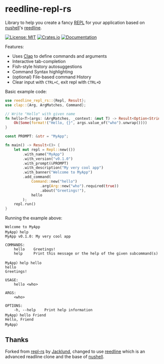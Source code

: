 # reedline-repl-rs

Library to help you create a fancy [REPL](https://en.wikipedia.org/wiki/Read%E2%80%93eval%E2%80%93print_loop) for your application based on [nushell](https://github.com/nushell/nushell)'s [reedline](https://github.com/nushell/reedline).

[![License: MIT](https://img.shields.io/badge/License-MIT-blue.svg)](https://opensource.org/licenses/MIT)
[![Crates.io](https://img.shields.io/crates/v/reedline-repl-rs.svg)](https://crates.io/crates/reedline-repl-rs)
[![Documentation](https://docs.rs/reedline-repl-rs/badge.svg)](https://docs.rs/reedline-repl-rs/latest/)

Features:
- Uses [Clap](https://github.com/clap-rs/clap) to define commands and arguments
- Interactive tab-completion
- Fish-style history autosuggestions
- Command Syntax highlighting 
- (optional) File-based command History
- Clear input with `CTRL+C`, exit repl with `CTRL+D`

Basic example code:

```rust
use reedline_repl_rs::{Repl, Result};
use clap::{Arg, ArgMatches, Command};

// Write "Hello" with given name
fn hello<T>(args: &ArgMatches, _context: &mut T) -> Result<Option<String>> {
    Ok(Some(format!("Hello, {}", args.value_of("who").unwrap())))
}

const PROMPT: &str = "MyApp";

fn main() -> Result<()> {
    let mut repl = Repl::new(())
        .with_name("MyApp")
        .with_version("v0.1.0")
        .with_prompt(&PROMPT)
        .with_description("My very cool app")
        .with_banner("Welcome to MyApp")
        .add_command(
            Command::new("hello")
                .arg(Arg::new("who").required(true))
                .about("Greetings!"),
            hello
        );
    repl.run()
}
```

Running the example above:

```plain
Welcome to MyApp
MyApp〉help
MyApp v0.1.0: My very cool app

COMMANDS:
    hello    Greetings!
    help     Print this message or the help of the given subcommand(s)

MyApp〉help hello
hello
Greetings!

USAGE:
    hello <who>

ARGS:
    <who>

OPTIONS:
    -h, --help    Print help information
MyApp〉hello Friend
Hello, Friend
MyApp〉
```

## Thanks

Forked from [repl-rs](https://github.com/jacklund/repl-rs) by [Jacklund](https://github.com/jacklund), 
changed to use [reedline](https://github.com/nushell/reedline) which is an advanced readline clone
and the base of [nushell](https://github.com/nushell/nushell).

